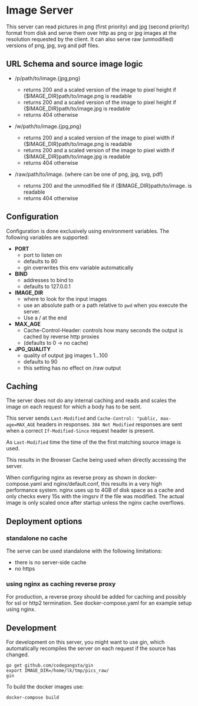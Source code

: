 # Image Server

This server can read pictures in png (first priority) and jpg (second priority) format from disk and serve them over http
as png or jpg images at the resolution requested by the client.
It can also serve raw (unmodified) versions of png, jpg, svg and pdf files.

## URL Schema and source image logic 
* /<height>p/path/to/image.{jpg,png}
  * returns 200 and a scaled version of the image to <height> pixel height if {$IMAGE_DIR}path/to/image.png is readable
  * returns 200 and a scaled version of the image to <height> pixel height if {$IMAGE_DIR}path/to/image.jpg is readable
  * returns 404 otherwise 

* /<width>w/path/to/image.{jpg,png}
  * returns 200 and a scaled version of the image to <width> pixel width if {$IMAGE_DIR}path/to/image.png is readable
  * returns 200 and a scaled version of the image to <width> pixel width if {$IMAGE_DIR}path/to/image.jpg is readable
  * returns 404 otherwise 
  
* /raw/path/to/image.<ext> (where <ext> can be one of png, jpg, svg, pdf)
  * returns 200 and the unmodified file if {$IMAGE_DIR}path/to/image.<ext> is readable
  * returns 404 otherwise

## Configuration
Configuration is done exclusively using environment variables. The following variables are supported:
* **PORT**
  * port to listen on
  * defaults to 80
  * gin overwrites this env variable automatically
* **BIND**
  * addresses to bind to
  * defaults to 127.0.0.1
* **IMAGE_DIR**
  * where to look for the input images
  * use an absolute path or a path relative to `pwd` when you execute the server.
  * Use a / at the end
* **MAX_AGE**
  * Cache-Control-Header: controls how many seconds the output is cached by reverse http proxies
  * (defaults to 0 -> no cache)
* **JPG_QUALITY**
  * quality of output jpg images 1...100
  * defaults to 90
  * this setting has no effect on /raw output

## Caching
The server does not do any internal caching and reads and scales the image on each request for which
a body has to be sent.

This server sends `Last-Modified` and `Cache-Control: "public, max-age=MAX_AGE` headers in responses.
`304 Not Modified` responses are sent when a correct `If-Modified-Since` request header is present.

As `Last-Modified` time the time of the the first matching source image is used. 
  
This results in the Browser Cache being used when directly accessing the server.

When configuring nginx as reverse proxy as shown in docker-compose.yaml and nginx/default.conf,
this results in a very high performance system.
nginx uses up to 4GB of disk space as a cache and only checks every 15s with the imgsrv if the file was modified.
The actual image is only scaled once after startup unless the nginx cache overflows.

## Deployment options

### standalone no cache
The serve can be used standalone with the following limitations:
* there is no server-side cache
* no https

### using nginx as caching reverse proxy
For production, a reverse proxy should be added for caching and possibly for ssl or http2 termination.
See docker-compose.yaml for an example setup using nginx.

## Development
For development on this server, you might want to use gin, which automatically recompiles the server
on each request if the source has changed.

```
go get github.com/codegangsta/gin
export IMAGE_DIR=/home/lk/tmp/pics_raw/
gin
```

To build the docker images use:
```
docker-compose build
```
